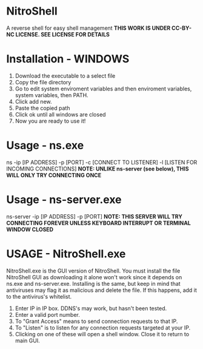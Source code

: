 # NitroShell
A reverse shell for easy shell management
**THIS WORK IS UNDER CC-BY-NC LICENSE. SEE LICENSE FOR DETAILS**
# Installation - WINDOWS
1. Download the executable to a select file
2. Copy the file directory
3. Go to edit system enviroment variables and then enviroment variables, system variables, then PATH.
4. Click add new.
5. Paste the copied path
6. Click ok until all windows are closed
7. Now you are ready to use it!
# Usage - ns.exe
ns -ip [IP ADDRESS] -p [PORT] -c [CONNECT TO LISTENER] -l [LISTEN FOR INCOMING CONNECTIONS]
**NOTE: UNLIKE ns-server (see below), THIS WILL ONLY TRY CONNECTING ONCE**
# Usage - ns-server.exe
ns-server -ip [IP ADDRESS] -p [PORT]
**NOTE: THIS SERVER WILL TRY CONNECTING FOREVER UNLESS KEYBOARD INTERRUPT OR TERMINAL WINDOW CLOSED**
# USAGE - NitroShell.exe
NitroShell.exe is the GUI version of NitroShell. You must install the file NitroShell GUI as downloading it alone won't work since it depends on ns.exe and ns-server.exe.
Installing is the same, but keep in mind that antiviruses may flag it as malicious and delete the file. If this happens, add it to the antivirus's whitelist.
1. Enter IP in IP box. DDNS's may work, but hasn't been tested.
2. Enter a valid port number.
3. To "Grant Access" means to send connection requests to that IP.
4. To "Listen" is to listen for any connection requests targeted at your IP.
5. Clicking on one of these will open a shell window. Close it to return to main GUI.
